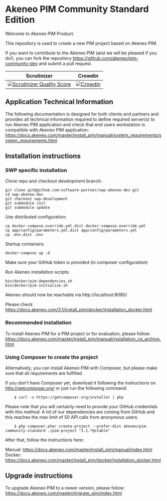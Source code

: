 Akeneo PIM Community Standard Edition
=====================================

Welcome to Akeneo PIM Product.

This repository is used to create a new PIM project based on Akeneo PIM.

If you want to contribute to the Akeneo PIM (and we will be pleased if you do!), you can fork the repository https://github.com/akeneo/pim-community-dev and submit a pull request.

Scrutinizer | Crowdin
----------- | -------
[![Scrutinizer Quality Score](https://scrutinizer-ci.com/g/akeneo/pim-community-dev/badges/quality-score.png?s=05ef3d5d2bbfae2f9a659060b21711d275f0c1ff)](https://scrutinizer-ci.com/g/akeneo/pim-community-dev/) | [![Crowdin](https://d322cqt584bo4o.cloudfront.net/akeneo/localized.svg)](https://crowdin.com/project/akeneo)

Application Technical Information
---------------------------------

The following documentation is designed for both clients and partners and provides all technical information required to define required server(s) to run Akeneo PIM application and check that end users workstation is compatible with Akeneo PIM application:
https://docs.akeneo.com/master/install_pim/manual/system_requirements/system_requirements.html

Installation instructions
-------------------------

### SWP specific installation

Clone repo and checkout development branch:

```
git clone git@github.com:software-partner/swp-akeneo-dev.git
cd swp-akeneo-dev
git checkout swp-development
git submodule init
git submodule update
```

Use  distributed configuration:

```
cp docker-compose.override.yml.dist docker-compose.override.yml
cp app/config/parameters.yml.dist app/config/parameters.yml
cp .env.dist .env
```

Startup containers:

```
docker-compose up -d
```

Make sure your GitHub token is provided (in composer configuration)

Run Akeneo installation scripts:

```
bin/docker/pim-dependencies.sh
bin/docker/pim-initialize.sh
```
Akeneo should now be reachable via http://localhost:8080/

Please check https://docs.akeneo.com/3.1/install_pim/docker/installation_docker.html

### Recommended installation

To install Akeneo PIM for a PIM project or for evaluation, please follow: https://docs.akeneo.com/master/install_pim/manual/installation_ce_archive.html

### Using Composer to create the project

Alternatively, you can install Akeneo PIM with Composer, but please make sure that all requirements are fulfilled.

If you don't have Composer yet, download it following the instructions on http://getcomposer.org/ or just run the following command:

```
    $ curl -s https://getcomposer.org/installer | php
```

Please note that you will certainly need to provide your GitHub credentials with this method.
A lot of our dependencies are coming from GitHub and this reaches the max limit of 50 API calls from anonymous users.

```
    $ php composer.phar create-project --prefer-dist akeneo/pim-community-standard ./pim-project "3.1.*@stable"
```

After that, follow the instructions here:

Manual: https://docs.akeneo.com/master/install_pim/manual/index.html
Docker: https://docs.akeneo.com/master/install_pim/docker/installation_docker.html

Upgrade instructions
--------------------

To upgrade Akeneo PIM to a newer version, please follow:
https://docs.akeneo.com/master/migrate_pim/index.html
